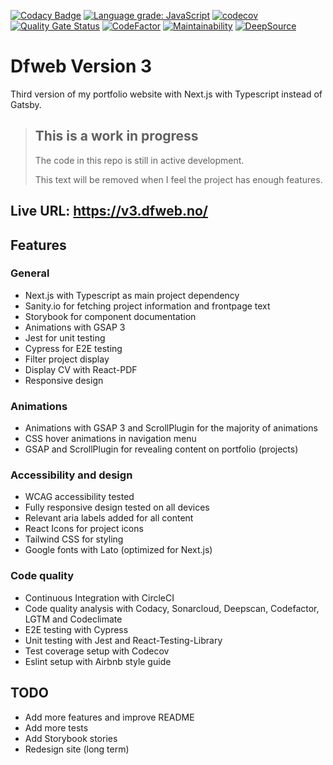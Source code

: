 [![Codacy Badge](https://app.codacy.com/project/badge/Grade/129bf1165c3a455fadb43ddf5f67e1bd)](https://www.codacy.com/gh/w3bdesign/dfweb-v3/dashboard?utm_source=github.com&utm_medium=referral&utm_content=w3bdesign/dfweb-v3&utm_campaign=Badge_Grade)
[![Language grade: JavaScript](https://img.shields.io/lgtm/grade/javascript/g/w3bdesign/dfweb-v3.svg?logo=lgtm&logoWidth=18)](https://lgtm.com/projects/g/w3bdesign/dfweb-v3/context:javascript)
[![codecov](https://codecov.io/gh/w3bdesign/dfweb-v3/branch/master/graph/badge.svg?token=VML3KNGO0N)](https://codecov.io/gh/w3bdesign/dfweb-v3)
[![Quality Gate Status](https://sonarcloud.io/api/project_badges/measure?project=w3bdesign_dfweb-v3&metric=alert_status)](https://sonarcloud.io/summary/new_code?id=w3bdesign_dfweb-v3)
[![CodeFactor](https://www.codefactor.io/repository/github/w3bdesign/dfweb-v3/badge)](https://www.codefactor.io/repository/github/w3bdesign/dfweb-v3)
[![Maintainability](https://api.codeclimate.com/v1/badges/ffcd837a61db13b9630e/maintainability)](https://codeclimate.com/github/w3bdesign/dfweb-v3/maintainability)
[![DeepSource](https://deepsource.io/gh/w3bdesign/dfweb-v3.svg/?label=active+issues&show_trend=true&token=xU1k2KJL7peEGSzJkuYYEuw5)](https://deepsource.io/gh/w3bdesign/dfweb-v3/)

# Dfweb Version 3

Third version of my portfolio website with Next.js with Typescript instead of Gatsby.

> ## This is a work in progress
>
> The code in this repo is still in active development.
>
> This text will be removed when I feel the project has enough features.

## Live URL: <https://v3.dfweb.no/>

## Features

### General

- Next.js with Typescript as main project dependency
- Sanity.io for fetching project information and frontpage text
- Storybook for component documentation
- Animations with GSAP 3
- Jest for unit testing
- Cypress for E2E testing
- Filter project display
- Display CV with React-PDF
- Responsive design

### Animations

- Animations with GSAP 3 and ScrollPlugin for the majority of animations
- CSS hover animations in navigation menu
- GSAP and ScrollPlugin for revealing content on portfolio (projects)

### Accessibility and design

- WCAG accessibility tested
- Fully responsive design tested on all devices
- Relevant aria labels added for all content
- React Icons for project icons
- Tailwind CSS for styling
- Google fonts with Lato (optimized for Next.js)

### Code quality

- Continuous Integration with CircleCI
- Code quality analysis with Codacy, Sonarcloud, Deepscan, Codefactor, LGTM and Codeclimate
- E2E testing with Cypress
- Unit testing with Jest and React-Testing-Library
- Test coverage setup with Codecov
- Eslint setup with Airbnb style guide

## TODO

- Add more features and improve README
- Add more tests
- Add Storybook stories
- Redesign site (long term)
